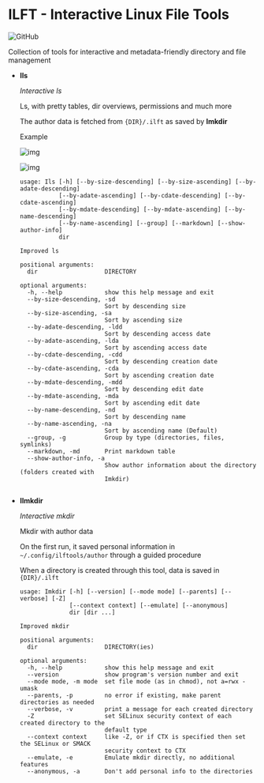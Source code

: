 # ILFT - Interactive Linux File Tools

![GitHub](https://img.shields.io/github/license/MatMasIt/ilftools)

Collection of tools for interactive and metadata-friendly directory and file management



* **Ils**

  *Interactive ls*

  Ls, with pretty tables, dir overviews, permissions and much more

  The author data is fetched from ``{DIR}/.ilft`` as saved by **Imkdir**

  Example

  

  ![img](https://i.imgur.com/CbWOHxA.png)

  ![img](https://i.imgur.com/K7YO5YP.png)

  ```
  usage: Ils [-h] [--by-size-descending] [--by-size-ascending] [--by-adate-descending]
             [--by-adate-ascending] [--by-cdate-descending] [--by-cdate-ascending]
             [--by-mdate-descending] [--by-mdate-ascending] [--by-name-descending]
             [--by-name-ascending] [--group] [--markdown] [--show-author-info]
             dir
  
  Improved ls
  
  positional arguments:
    dir                   DIRECTORY
  
  optional arguments:
    -h, --help            show this help message and exit
    --by-size-descending, -sd
                          Sort by descending size
    --by-size-ascending, -sa
                          Sort by ascending size
    --by-adate-descending, -ldd
                          Sort by descending access date
    --by-adate-ascending, -lda
                          Sort by ascending access date
    --by-cdate-descending, -cdd
                          Sort by descending creation date
    --by-cdate-ascending, -cda
                          Sort by ascending creation date
    --by-mdate-descending, -mdd
                          Sort by descending edit date
    --by-mdate-ascending, -mda
                          Sort by ascending edit date
    --by-name-descending, -nd
                          Sort by descending name
    --by-name-ascending, -na
                          Sort by ascending name (Default)
    --group, -g           Group by type (directories, files, symlinks)
    --markdown, -md       Print markdown table
    --show-author-info, -a
                          Show author information about the directory (folders created with
                          Imkdir)
                      
  ```
  
* **Ilmkdir**

  *Interactive mkdir*

  Mkdir with author data

  On the first run, it saved personal information in ``~/.config/ilftools/author``  through a guided procedure

  When a directory is created through this tool, data is saved in ``{DIR}/.ilft`` 
  
  ```
  usage: Imkdir [-h] [--version] [--mode mode] [--parents] [--verbose] [-Z]
                [--context context] [--emulate] [--anonymous]
                dir [dir ...]
  
  Improved mkdir
  
  positional arguments:
    dir                   DIRECTORY(ies)
  
  optional arguments:
    -h, --help            show this help message and exit
    --version             show program's version number and exit
    --mode mode, -m mode  set file mode (as in chmod), not a=rwx - umask
    --parents, -p         no error if existing, make parent directories as needed
    --verbose, -v         print a message for each created directory
    -Z                    set SELinux security context of each created directory to the
                          default type
    --context context     like -Z, or if CTX is specified then set the SELinux or SMACK
                          security context to CTX
    --emulate, -e         Emulate mkdir directly, no additional features
    --anonymous, -a       Don't add personal info to the directories
  ```
  
  
